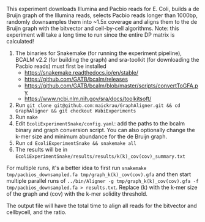 This experiment downloads Illumina and Pacbio reads for E. Coli, builds a de Bruijn graph of the Illumina reads, selects Pacbio reads longer than 1000bp, randomly downsamples them into ~1.5x coverage and aligns them to the de Bruijn graph with the bitvector and cell-by-cell algorithms. Note: this experiment will take a long time to run since the entire DP matrix is calculated!

1. The binaries for Snakemake (for running the experiment pipeline), BCALM v2.2 (for building the graph) and sra-toolkit (for downloading the Pacbio reads) must first be installed
   - https://snakemake.readthedocs.io/en/stable/
   - https://github.com/GATB/bcalm/releases
   - https://github.com/GATB/bcalm/blob/master/scripts/convertToGFA.py
   - https://www.ncbi.nlm.nih.gov/sra/docs/toolkitsoft/
2. Run `git clone git@github.com:maickrau/GraphAligner.git && cd GraphAligner && git checkout WabiExperiments`
3. Run `make`
4. Edit `EcoliExperimentSnake/config.yaml`: add the paths to the bcalm binary and graph conversion script. You can also optionally change the k-mer size and minimum abundance for the de Bruijn graph.
5. Run `cd EcoliExperimentSnake && snakemake all`
6. The results will be in `EcoliExperimentSnake/results/results/k(k)_cov(cov)_summary.txt`

For multiple runs, it's a better idea to first run `snakemake tmp/pacbios_downsampled.fa tmp/graph_k(k)_cov(cov).gfa` and then start multiple parallel runs of `../bin/Aligner -g tmp/graph_k(k)_cov(cov).gfa -f tmp/pacbios_downsampled.fa > results.txt`. Replace (k) with the k-mer size of the graph and (cov) with the k-mer solidity threshold.

The output file will have the total time to align all reads for the bitvector and cellbycell, and the ratio.
